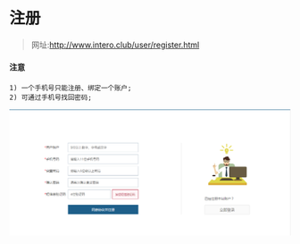 # 注册

> 网址:http://www.intero.club/user/register.html


#### 注意
    1) 一个手机号只能注册、绑定一个账户;  
    2) 可通过手机号找回密码;


![](../static/img/baoming/register.png)

